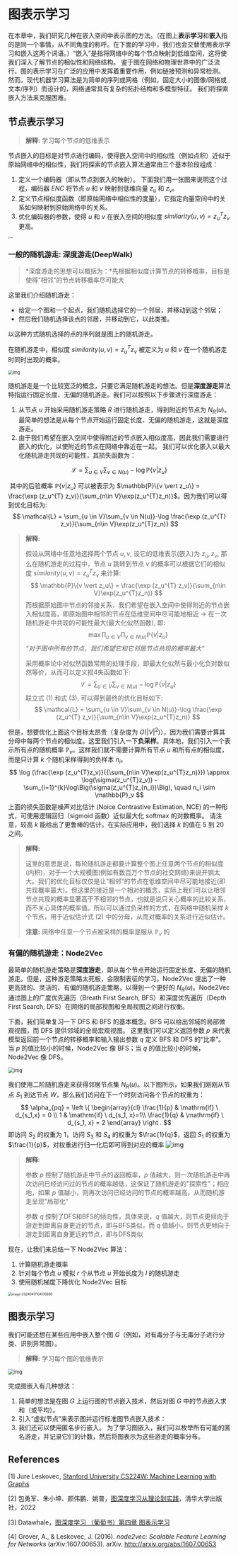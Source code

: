 # 图表示学习

在本章中，我们研究几种在嵌入空间中表示图的方法。（在图上**表示学习**和**嵌入**指的是同一个事情，从不同角度的称呼。在下面的学习中，我们也会交替使用表示学习和嵌入这两个词语。）“嵌入”是指将网络中的每个节点映射到低维空间，这将使我们深入了解节点的相似性和网络结构。 鉴于图在网络和物理世界中的广泛流行，图的表示学习在广泛的应用中发挥着重要作用，例如链接预测和异常检测。 然而，现代机器学习算法是为简单的序列或网格（例如，固定大小的图像/网格或文本/序列）而设计的，网络通常具有复杂的拓扑结构和多模型特征。 我们将探索嵌入方法来克服困难。

## 节点表示学习

>   **解释:** 学习每个节点的低维表示

节点嵌入的目标是对节点进行编码，使得嵌入空间中的相似性（例如点积）近似于原始网络中的相似性，我们将探索的节点嵌入算法通常由三个基本阶段组成：

1.  定义一个编码器（即从节点到嵌入的映射）。 下面我们用一张图来说明这个过程，编码器 $ENC$ 将节点 $u$ 和 $v$ 映射到低维向量 $z_u$ 和 $z_v$。
2.  定义节点相似度函数（即原始网络中相似性的度量），它指定向量空间中的关系如何映射到原始网络中的关系。
3.  优化编码器的参数，使得 $u$ 和 $v$ 在嵌入空间的相似度 $similarity(u, v)=z_u^{T}z_v$ 更高。

<img src="https://datawhalechina.github.io/grape-book/figures/04%E5%9B%BE%E8%A1%A8%E7%A4%BA%E5%AD%A6%E4%B9%A0/4_node_embeddings.png" alt="img" style="zoom: 25%;" />

### 一般的随机游走: 深度游走(DeepWalk)

>   *深度游走的思想可以概括为：*先根据相似度计算节点的转移概率，目标是使得"相邻"的节点转移概率尽可能大

这里我们介绍随机游走：

-   给定一个图和一个起点，我们随机选择它的一个邻居，并移动到这个邻居；
-   然后我们随机选择该点的邻居，并移动到它，以此类推。

以这种方式随机选择的点的序列就是图上的随机游走。

在随机游走中，相似度 $similarity(u, v)=z_u^{T}z_v$ 被定义为 $u$ 和 $v$ 在一个随机游走时同时出现的概率。

<img src="https://datawhalechina.github.io/grape-book/figures/04%E5%9B%BE%E8%A1%A8%E7%A4%BA%E5%AD%A6%E4%B9%A0/4_random_walk.png" alt="img" style="zoom: 67%;" />

随机游走是一个比较宽泛的概念，只要它满足随机游走的想法。但是**深度游走**算法特指运行固定长度、无偏的随机游走。我们可以按照以下步骤进行深度游走：

1.  从节点 $u$ 开始采用随机游走策略 $R$ 进行随机游走，得到附近的节点为 $N_R(u)$。最简单的想法是从每个节点开始运行固定长度、无偏的随机游走，这就是深度游走。
2.  由于我们希望在嵌入空间中使得附近的节点嵌入相似度高，因此我们需要进行嵌入的优化，以使附近的节点在网络中靠近在一起。 我们可以优化嵌入以最大化随机游走共现的可能性，其损失函数为：

$$
\mathcal{L} = \sum_{u \in V}\sum_{v \in N(u)}-\log \mathbb{P}\{v \vert z_u\}
$$

​	其中的后验概率 $\mathbb{P}\{v \vert z_u\}$ 可以被表示为 $\mathbb{P}\{v \vert z_u\} = \frac{\exp (z_u^{T} z_v)}{\sum_{n\in V}\exp(z_u^{T}z_n)}$。因为我们可以得到优化目标为:
$$
\mathcal{L} = \sum_{u \in V}\sum_{v \in N(u)}-\log \frac{\exp (z_u^{T} z_v)}{\sum_{n\in V}\exp(z_u^{T}z_n)}
$$

>   **解释:**
>
>   假设从网络中任意地选择两个节点 $u, v$, 设它的低维表示(嵌入)为 $z_u, z_v$, 那么在随机游走的过程中，节点 $u$ 跳转到节点 $v$ 的概率可以根据它们的相似度 $similarity(u, v) = z_u^{T}z_v$ 来计算:
>   $$
>   \mathbb{P}\{v \vert z_u\} = \frac{\exp (z_u^{T} z_v)}{\sum_{n\in V}\exp(z_u^{T}z_n)}
>   $$
>   而根据原始图中节点的邻接关系，我们希望在嵌入空间中使得附近的节点嵌入相似度高，即原始图中相邻的节点在低维空间中尽可能地相近 -> 在一次随机游走中共现的可能性最大(最大化似然函数), 即:
>   $$
>   \max  \prod_{u \in V}\prod_{v \in N(u)}\mathbb{P}\{v \vert z_u\}
>   $$
>   *"对于图中所有的节点，我们希望它和它邻居节点共现的概率最大"*
>
>   采用概率论中对似然函数常用的处理手段，即最大化似然与最小化负对数似然等价，从而可以定义损4失函数如下:
>   $$
>   \mathcal{L} = \sum_{u \in V}\sum_{v \in N(u)}-\log \mathbb{P}\{v \vert z_u\}
>   $$
>   联立式 $(1)$ 和式 $(3)$, 可以得到最终的优化目标如下:
>   $$
>   \mathcal{L} = \sum_{u \in V}\sum_{v \in N(u)}-\log \frac{\exp (z_u^{T} z_v)}{\sum_{n\in V}\exp(z_u^{T}z_n)}
>   $$

但是，想要优化上面这个目标太昂贵（复杂度为 $O(\vert V \vert^{2})$），因为我们需要计算其分母中每两个节点的相似度。这里我们引入一下**负采样**。具体地，我们引入一个表示所有点的随机概率 $\mathbb{P}_v$。这样我们就不需要计算所有节点 $u$ 和所有点的相似度，而是只计算 $k$ 个随机采样得到的负样本 $n_i$。
$$
\log (\frac{\exp (z_u^{T}z_v)}{{\sum_{n\in V}\exp(z_u^{T}z_n)}}) \approx \log(\sigma(z_u^{T}z_v)) - \sum_{i=1}^{k}\log\Big(\sigma(z_u^{T}z_{n_i})\Big), \quad n_i \sim \mathbb{P}_v
$$
上面的损失函数是噪声对比估计 (Noice Contrastive Estimation, NCE) 的一种形式，可使用逻辑回归（sigmoid 函数）近似最大化 softmax 的对数概率。 请注意，较高 $k$ 能给出了更鲁棒的估计。在实际应用中，我们选择 $k$ 的值在 $5$ 到 $20$ 之间。

>   **解释:**
>
>   这里的意思是说，每轮随机游走都要计算整个图上任意两个节点的相似度(内积)，对于一个大规模图(例如有数百万个节点的社交网络)来说开销太大。我们的优化目标仅仅是让"相邻"的节点在低维空间中尽可能地接近(即共现概率最大)。但这里的接近是一个相对的概念，实际上我们可以让相邻节点共现的概率显著高于不相邻的节点，也就是说只关心概率的比较关系，而不关心具体的概率值。所以可以通过负采样的方式，在网络中随机采样 $k$ 个节点，用于近似估计式 $(2)$ 中的分母，从而对概率的关系进行近似估计。
>
>   **注意:** 网络中任意一个节点被采样的概率是服从 $\mathbb{P}_v$ 的

### 有偏的随机游走：Node2Vec

最简单的随机游走策略是**深度游走**，即从每个节点开始运行固定长度、无偏的随机游走。但是，这种游走策略太死板，会限制表征的学习。Node2Vec 提出了一种更高效的、灵活的、有偏的随机游走策略，以得到一个更好的 $N_R(u)$。Node2Vec 通过图上的广度优先遍历（Breath First Search, BFS）和深度优先遍历（Depth First Search, DFS）在网络的局部视图和全局视图之间进行权衡。

下面，我们简单复习一下 DFS 和 BFS 的基本概念。BFS 可以给出邻域的局部微观视图，而 DFS 提供邻域的全局宏观视图。 这里我们可以定义返回参数 $p$ 来代表模型返回前一个节点的转移概率和输入输出参数 $q$ 定义 BFS 和 DFS 的“比率”。当 $p$ 的值比较小的时候，Node2Vec 像 BFS；当 $q$ 的值比较小的时候，Node2Vec 像 DFS。

<img src="https://datawhalechina.github.io/grape-book/figures/04%E5%9B%BE%E8%A1%A8%E7%A4%BA%E5%AD%A6%E4%B9%A0/4_node2vec.png" alt="img" style="zoom:80%;" />

我们使用二阶随机游走来获得邻居节点集 $N_R(u)$。以下图所示，如果我们刚刚从节点 $S_1$ 到达节点 $W$，那么我们访问在下一个时刻访问各个节点的权重为：
$$
\alpha_{pq} = 
\left \{
\begin{array}{cl}
\frac{1}{p} & \mathrm{if} \ d_{s_1,x} = 0 \\
1 & \mathrm{if} \ d_{s_1, x}=1\\
\frac{1}{q} & \mathrm{if} \ d_{s_1, x} = 2
\end{array}
\right .
$$
即访问 $S_2$ 的权重为 $1$，访问 $S_3$ 和 $S_4$ 的权重为 $\frac{1}{q}$，返回 $S_1$ 的权重为 $\frac{1}{p}$，对权重进行归一化后即可得到对应的概率
<img src="https://datawhalechina.github.io/grape-book/figures/04%E5%9B%BE%E8%A1%A8%E7%A4%BA%E5%AD%A6%E4%B9%A0/4_biased_walk.png" alt="img"  />

>   **解释**:
>
>   参数 $p$ 控制了随机游走中节点的返回概率，$p$ 值越大，则一次随机游走中再次访问已经访问过的节点的概率越低，这保证了随机游走的"探索性"；相应地，如果 $p$ 值越小，则再次访问已经访问的节点的概率越高，从而随机游走呈现"局部化"
>
>   参数 $q$ 控制了DFS和BFS的倾向性，具体来说，$q$ 值越大，则节点更倾向于游走到距离自身更近的节点，即与BFS类似，而 $q$ 值越小，则节点更倾向于游走到距离自身更远的节点，即与DFS类似

现在，让我们来总结一下 Node2Vec 算法：

1.  计算随机游走概率
2.  针对每个节点 $u$ 模拟 $r$ 个从节点 $u$ 开始长度为 $l$ 的随机游走
3.  使用随机梯度下降优化 Node2Vec 目标

<img src="C:\Users\weepcat\AppData\Roaming\Typora\typora-user-images\image-20240417104130660.png" alt="image-20240417104130660" style="zoom: 50%;" />

## 图表示学习

我们可能还想在某些应用中嵌入整个图 $G$（例如，对有毒分子与无毒分子进行分类、识别异常图）。

>   **解释:** 学习每个图的低维表示

<img src="https://datawhalechina.github.io/grape-book/figures/04%E5%9B%BE%E8%A1%A8%E7%A4%BA%E5%AD%A6%E4%B9%A0/4_graph_embedding.png" alt="img" style="zoom:80%;" />

完成图嵌入有几种想法：

1.  简单的想法是在图 $G$ 上运行图的节点嵌入技术，然后对图 $G$ 中的节点嵌入求和（或平均）。
2.  引入“虚拟节点”来表示图并运行标准图节点嵌入技术：
3.  我们还可以使用匿名步行嵌入。 为了学习图嵌入，我们可以枚举所有可能的匿名游走，并记录它们的计数，然后将图表示为这些游走的概率分布。

## References

[1] Jure Leskovec, [Stanford University CS224W: Machine Learning with Graphs](https://web.stanford.edu/class/cs224w/)

[2] 包勇军、朱小坤、颜伟鹏、姚普，[图深度学习从理论到实践](http://www.tup.tsinghua.edu.cn/Wap/tsxqy.aspx?id=09165201)，清华大学出版社，2022

[3] Datawhale，[图深度学习 （葡萄书）第四章 图表示学习](https://datawhalechina.github.io/grape-book/#/)

[4] Grover, A., & Leskovec, J. (2016). *node2vec: Scalable Feature Learning for Networks* (arXiv:1607.00653). arXiv. http://arxiv.org/abs/1607.00653

